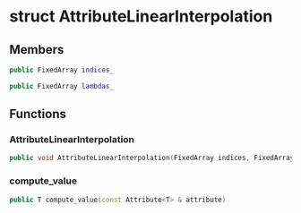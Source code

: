 # struct AttributeLinearInterpolation


## Members

```cpp
public FixedArray indices_
```

```cpp
public FixedArray lambdas_
```



## Functions

### AttributeLinearInterpolation

```cpp
public void AttributeLinearInterpolation(FixedArray indices, FixedArray lambdas)
```


### compute_value

```cpp
public T compute_value(const Attribute<T> & attribute)
```




